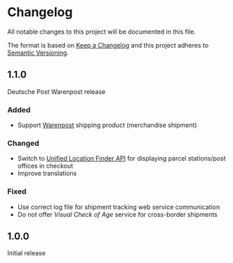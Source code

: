 # Changelog
All notable changes to this project will be documented in this file.

The format is based on [Keep a Changelog](http://keepachangelog.com/en/1.0.0/)
and this project adheres to [Semantic Versioning](http://semver.org/spec/v2.0.0.html).

## 1.1.0

Deutsche Post Warenpost release

### Added

- Support [Warenpost](https://www.dhl.de/en/geschaeftskunden/paket/leistungen-und-services/dhl-warenpost.html)
  shipping product (merchandise shipment)

### Changed

- Switch to [Unified Location Finder API](https://developer.dhl.com/api-reference/location-finder)
  for displaying parcel stations/post offices in checkout
- Improve translations

### Fixed

- Use correct log file for shipment tracking web service communication
- Do not offer _Visual Check of Age_ service for cross-border shipments

## 1.0.0

Initial release

